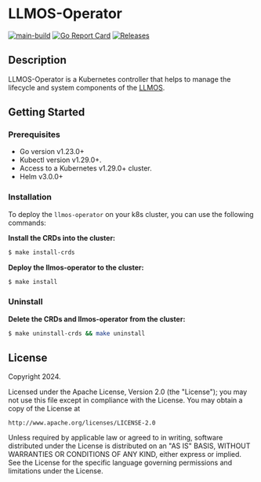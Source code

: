 # LLMOS-Operator
[![main-build](https://github.com/llmos-ai/llmos-operator/actions/workflows/main-release.yaml/badge.svg)](https://github.com/llmos-ai/llmos-operator/actions/workflows/main-release.yaml)
[![Go Report Card](https://goreportcard.com/badge/github.com/llmos-ai/llmos-operator)](https://goreportcard.com/report/github.com/llmos-ai/llmos-operator)
[![Releases](https://img.shields.io/github/release/llmos-ai/llmos-operator.svg)](https://github.com/llmos-ai/llmos-operator/releases)

## Description
LLMOS-Operator is a Kubernetes controller that helps to manage the lifecycle and system components of the [LLMOS](https://github.com/llmos-ai/llmos).

## Getting Started

### Prerequisites
- Go version v1.23.0+
- Kubectl version v1.29.0+.
- Access to a Kubernetes v1.29.0+ cluster.
- Helm v3.0.0+

### Installation
To deploy the `llmos-operator` on your k8s cluster, you can use the following commands:

**Install the CRDs into the cluster:**

```sh
$ make install-crds
```

**Deploy the llmos-operator to the cluster:**

```sh
$ make install
```

### Uninstall
**Delete the CRDs and llmos-operator from the cluster:**

```sh
$ make uninstall-crds && make uninstall
```

## License

Copyright 2024.

Licensed under the Apache License, Version 2.0 (the "License");
you may not use this file except in compliance with the License.
You may obtain a copy of the License at

    http://www.apache.org/licenses/LICENSE-2.0

Unless required by applicable law or agreed to in writing, software
distributed under the License is distributed on an "AS IS" BASIS,
WITHOUT WARRANTIES OR CONDITIONS OF ANY KIND, either express or implied.
See the License for the specific language governing permissions and
limitations under the License.

